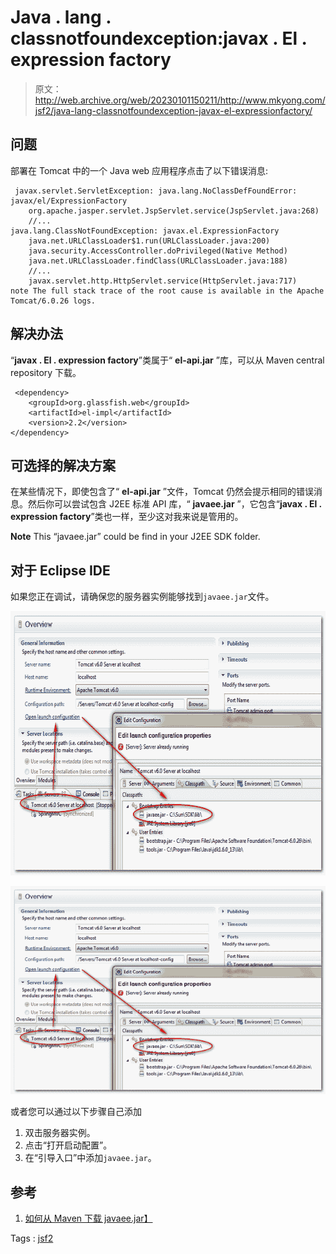 # Java . lang . classnotfoundexception:javax . El . expression factory

> 原文：<http://web.archive.org/web/20230101150211/http://www.mkyong.com/jsf2/java-lang-classnotfoundexception-javax-el-expressionfactory/>

## 问题

部署在 Tomcat 中的一个 Java web 应用程序点击了以下错误消息:

```
 javax.servlet.ServletException: java.lang.NoClassDefFoundError: javax/el/ExpressionFactory
	org.apache.jasper.servlet.JspServlet.service(JspServlet.java:268)
	//...
java.lang.ClassNotFoundException: javax.el.ExpressionFactory
	java.net.URLClassLoader$1.run(URLClassLoader.java:200)
	java.security.AccessController.doPrivileged(Native Method)
	java.net.URLClassLoader.findClass(URLClassLoader.java:188)
	//...
	javax.servlet.http.HttpServlet.service(HttpServlet.java:717)
note The full stack trace of the root cause is available in the Apache Tomcat/6.0.26 logs. 
```

## 解决办法

“**javax . El . expression factory**”类属于“ **el-api.jar** ”库，可以从 Maven central repository 下载。

```
 <dependency>
	<groupId>org.glassfish.web</groupId>
	<artifactId>el-impl</artifactId>
	<version>2.2</version>
</dependency> 
```

## 可选择的解决方案

在某些情况下，即使包含了“ **el-api.jar** ”文件，Tomcat 仍然会提示相同的错误消息。然后你可以尝试包含 J2EE 标准 API 库，“ **javaee.jar** ”，它包含“**javax . El . expression factory**”类也一样，至少这对我来说是管用的。

**Note**
This “javaee.jar” could be find in your J2EE SDK folder.

## 对于 Eclipse IDE

如果您正在调试，请确保您的服务器实例能够找到`javaee.jar`文件。

<noscript><img src="img/f0e61f2ef956ad60a84224d0a385e579.png" alt="javax.el.ExpressionFactory" title="javax.el.ExpressionFactory" width="640" height="423" data-original-src="http://web.archive.org/web/20200616173400im_/http://www.mkyong.com/wp-content/uploads/2010/10/javax.el_.ExpressionFactory.png"/></noscript>

![javax.el.ExpressionFactory](img/94d4e51b81626345e77847ba4a7dcea5.png "javax.el.ExpressionFactory")

或者您可以通过以下步骤自己添加

1.  双击服务器实例。
2.  点击“打开启动配置”。
3.  在“引导入口”中添加`javaee.jar`。

## 参考

1.  [如何从 Maven 下载 javaee.jar】](http://web.archive.org/web/20200616173400/http://www.mkyong.com/maven/how-to-download-j2ee-api-javaee-jar-from-maven/)

Tags : [jsf2](http://web.archive.org/web/20200616173400/https://mkyong.com/tag/jsf2/)<input type="hidden" id="mkyong-current-postId" value="7477">